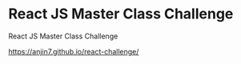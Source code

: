 # React JS Master Class Challenge

React JS Master Class Challenge

https://anjin7.github.io/react-challenge/
